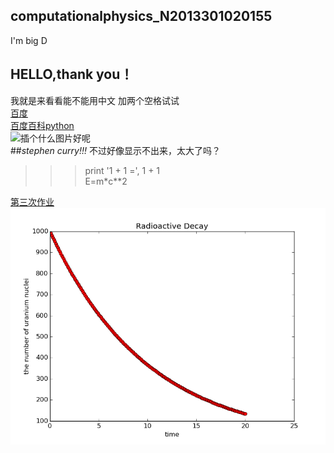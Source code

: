 ## computationalphysics_N2013301020155
I'm big D
## HELLO,thank you！
我就是来看看能不能用中文
加两个空格试试  
[百度](www.baidu.com)  
[百度百科python](http://baike.baidu.com/view/21087.htm)  
![插个什么图片好呢](http://img0.imgtn.bdimg.com/it/u=1596241584,2514502050&fm=21&gp=0.jpg)  
##*stephen curry!!!*
不过好像显示不出来，太大了吗？  
>>> print '1 + 1 =', 1 + 1  
E=m*c**2  

  [第三次作业](https://github.com/cz1529202080/computationalphysics_N2013301020155/blob/master/%E7%AC%AC%E4%B8%89%E6%AC%A1%E4%BD%9C%E4%B8%9A.py)
![第四次作业](https://github.com/cz1529202080/computationalphysics_N2013301020155/blob/master/figure_1%20(1).png)
